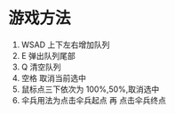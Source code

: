 # 游戏方法

1. WSAD 上下左右增加队列
2. E 弹出队列尾部
3. Q 清空队列
4. 空格 取消当前选中
5. 鼠标点三下依次为 100%,50%,取消选中
6. 伞兵用法为点击伞兵起点 再 点击伞兵终点
